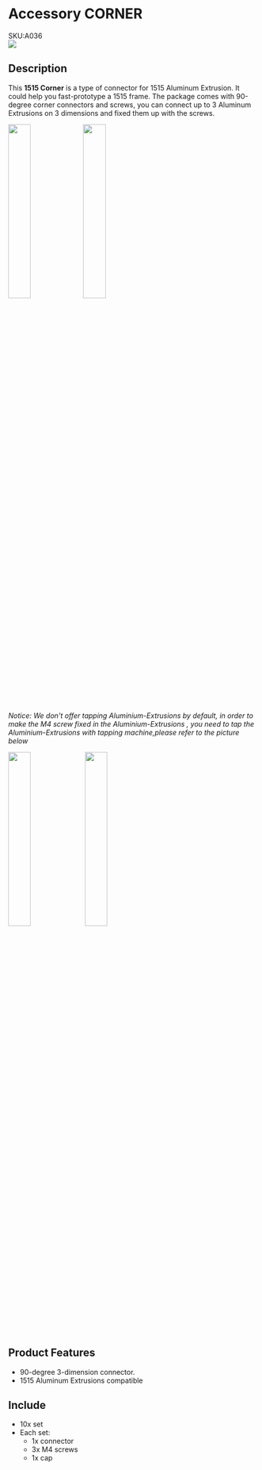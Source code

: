 # Accessory CORNER

<div class="badge badge-pill badge-primary product_sku_tag">SKU:A036</div>

<div class="product_pic"><img src="assets/img/product_pics/1515/corner/1515_corner_01.webp"></div>

## Description

This **1515 Corner** is a type of connector for 1515 Aluminum Extrusion. It could help you fast-prototype a 1515  frame.  The package comes with 90-degree corner connectors and screws, you can connect up to 3 Aluminum Extrusions on 3 dimensions and fixed them up with the screws.

<img src="assets/img/product_pics/1515/corner/1515_corner_02.webp" width="30%" height="30%"><img src="assets/img/product_pics/1515/corner/1515_corner_03.webp" width="30%" height="30%">


*Notice: We don't offer tapping Aluminium-Extrusions  by default, in order to make the M4 screw fixed in the Aluminium-Extrusions , you need to tap the Aluminium-Extrusions  with tapping machine,please refer to the picture below*

<img src="assets/img/product_pics/1515/ap/ap_ap_01.webp" width="30%" height="30%">
<img src="assets/img/product_pics/1515/ap/ap_ap_01.webp" width="30%" height="30%">


## Product Features

- 90-degree 3-dimension connector. 
- 1515 Aluminum Extrusions compatible

## Include

- 10x set
- Each set:
    - 1x connector
    - 3x M4 screws
    - 1x cap

<script>

   var purchase_link = 'https://m5stack.com/collections/m5-accessory/products/plastic-corner-connector-for-1515-aluminum-profile';

   anchor_search(purchase_link);
   scrollFunc();

</script>